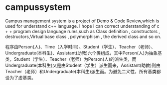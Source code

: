 # campussystem
Campus management system is a project of Demo &amp; Code Review,which is used for understand c++ language. I hope i can correct understanding of c + + program design language rules,such as Class definition , constructors , destructors,Virtual base class , polymorphism , the derived class and so on.

程序由Person(人)、Time（入学时间）、Student（学生）、Teacher（老师）、Undergraduate(本科生)、Assistant(助教)六个类组成，其中Person(人)为抽象基类，Student（学生）、Teacher（老师）为Person(人)的派生类，而Undergraduate(本科生)又是由Student（学生）派生而来，Assistant(助教)则由Teacher（老师）和Undergraduate(本科生)派生而。为避免二义性，所有基类都设为了虚基类。
